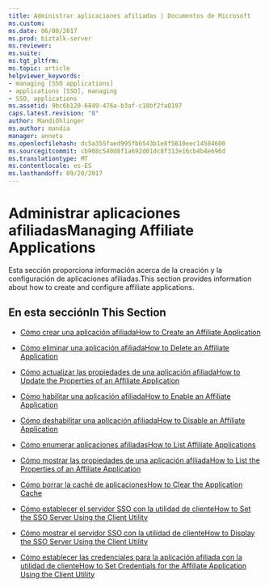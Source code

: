 ```yaml
---
title: Administrar aplicaciones afiliadas | Documentos de Microsoft
ms.custom: 
ms.date: 06/08/2017
ms.prod: biztalk-server
ms.reviewer: 
ms.suite: 
ms.tgt_pltfrm: 
ms.topic: article
helpviewer_keywords:
- managing [SSO applications]
- applications [SSO], managing
- SSO, applications
ms.assetid: 9bc6b120-6849-476a-b3af-c18bf2fa0197
caps.latest.revision: "8"
author: MandiOhlinger
ms.author: mandia
manager: anneta
ms.openlocfilehash: dc5a355faed995fb6543b1e8f5810eec14584600
ms.sourcegitcommit: cb908c540d8f1a692d01dc8f313e16cb4b4e696d
ms.translationtype: MT
ms.contentlocale: es-ES
ms.lasthandoff: 09/20/2017
---
```

# <a name="managing-affiliate-applications"></a><span data-ttu-id="34a1a-102">Administrar aplicaciones afiliadas</span><span class="sxs-lookup"><span data-stu-id="34a1a-102">Managing Affiliate Applications</span></span>
<span data-ttu-id="34a1a-103">Esta sección proporciona información acerca de la creación y la configuración de aplicaciones afiliadas.</span><span class="sxs-lookup"><span data-stu-id="34a1a-103">This section provides information about how to create and configure affiliate applications.</span></span>  
  
## <a name="in-this-section"></a><span data-ttu-id="34a1a-104">En esta sección</span><span class="sxs-lookup"><span data-stu-id="34a1a-104">In This Section</span></span>  
  
-   [<span data-ttu-id="34a1a-105">Cómo crear una aplicación afiliada</span><span class="sxs-lookup"><span data-stu-id="34a1a-105">How to Create an Affiliate Application</span></span>](../core/how-to-create-an-affiliate-application.md)  
  
-   [<span data-ttu-id="34a1a-106">Cómo eliminar una aplicación afiliada</span><span class="sxs-lookup"><span data-stu-id="34a1a-106">How to Delete an Affiliate Application</span></span>](../core/how-to-delete-an-affiliate-application.md)  
  
-   [<span data-ttu-id="34a1a-107">Cómo actualizar las propiedades de una aplicación afiliada</span><span class="sxs-lookup"><span data-stu-id="34a1a-107">How to Update the Properties of an Affiliate Application</span></span>](../core/how-to-update-the-properties-of-an-affiliate-application.md)  
  
-   [<span data-ttu-id="34a1a-108">Cómo habilitar una aplicación afiliada</span><span class="sxs-lookup"><span data-stu-id="34a1a-108">How to Enable an Affiliate Application</span></span>](../core/how-to-enable-an-affiliate-application.md)  
  
-   [<span data-ttu-id="34a1a-109">Cómo deshabilitar una aplicación afiliada</span><span class="sxs-lookup"><span data-stu-id="34a1a-109">How to Disable an Affiliate Application</span></span>](../core/how-to-disable-an-affiliate-application.md)  
  
-   [<span data-ttu-id="34a1a-110">Cómo enumerar aplicaciones afiliadas</span><span class="sxs-lookup"><span data-stu-id="34a1a-110">How to List Affiliate Applications</span></span>](../core/how-to-list-affiliate-applications.md)  
  
-   [<span data-ttu-id="34a1a-111">Cómo mostrar las propiedades de una aplicación afiliada</span><span class="sxs-lookup"><span data-stu-id="34a1a-111">How to List the Properties of an Affiliate Application</span></span>](../core/how-to-list-the-properties-of-an-affiliate-application.md)  
  
-   [<span data-ttu-id="34a1a-112">Cómo borrar la caché de aplicaciones</span><span class="sxs-lookup"><span data-stu-id="34a1a-112">How to Clear the Application Cache</span></span>](../core/how-to-clear-the-application-cache.md)  
  
-   [<span data-ttu-id="34a1a-113">Cómo establecer el servidor SSO con la utilidad de cliente</span><span class="sxs-lookup"><span data-stu-id="34a1a-113">How to Set the SSO Server Using the Client Utility</span></span>](../core/how-to-set-the-sso-server-using-the-client-utility.md)  
  
-   [<span data-ttu-id="34a1a-114">Cómo mostrar el servidor SSO con la utilidad de cliente</span><span class="sxs-lookup"><span data-stu-id="34a1a-114">How to Display the SSO Server Using the Client Utility</span></span>](../core/how-to-display-the-sso-server-using-the-client-utility.md)  
  
-   [<span data-ttu-id="34a1a-115">Cómo establecer las credenciales para la aplicación afiliada con la utilidad de cliente</span><span class="sxs-lookup"><span data-stu-id="34a1a-115">How to Set Credentials for the Affiliate Application Using the Client Utility</span></span>](../core/how-to-set-credentials-for-the-affiliate-application-using-the-client-utility.md)